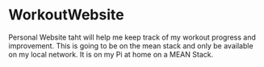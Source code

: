 # WorkoutWebsite
Personal Website taht will help me keep track of my workout progress and improvement.
This is going to be on the mean stack and only be available on my local network.
It is on my Pi at home on a MEAN Stack.
